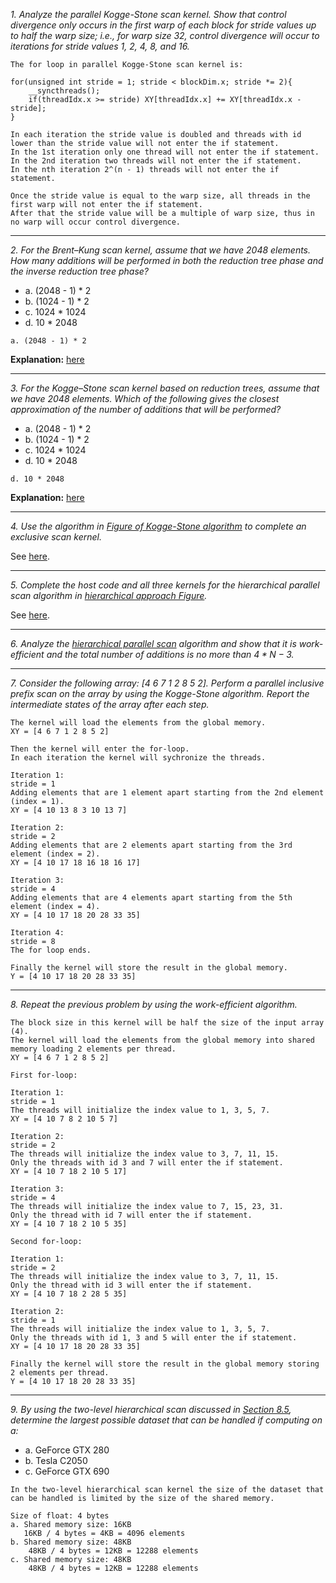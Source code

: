 *1. Analyze the parallel Kogge-Stone scan kernel. Show that control divergence only occurs in the first warp of each block for stride values up to half the warp size; i.e., for warp size 32, control divergence will occur to iterations for stride values 1, 2, 4, 8, and 16.*

```
The for loop in parallel Kogge-Stone scan kernel is:

for(unsigned int stride = 1; stride < blockDim.x; stride *= 2){
    __syncthreads();
    if(threadIdx.x >= stride) XY[threadIdx.x] += XY[threadIdx.x - stride];
}

In each iteration the stride value is doubled and threads with id lower than the stride value will not enter the if statement. 
In the 1st iteration only one thread will not enter the if statement. 
In the 2nd iteration two threads will not enter the if statement. 
In the nth iteration 2^(n - 1) threads will not enter the if statement.

Once the stride value is equal to the warp size, all threads in the first warp will not enter the if statement.
After that the stride value will be a multiple of warp size, thus in no warp will occur control divergence.
```

---

*2. For the Brent–Kung scan kernel, assume that we have 2048 elements. How many additions will be performed in both the reduction tree phase and the inverse reduction tree phase?*

- a. (2048 - 1) * 2
- b. (1024 - 1) * 2
- c. 1024 * 1024
- d. 10 * 2048

```
a. (2048 - 1) * 2
```
**Explanation:** [here](../README.md#84-a-more-work-efficient-parallel-scan---brent-kung-algorithm)

---

*3. For the Kogge–Stone scan kernel based on reduction trees, assume that we have 2048 elements. Which of the following gives the closest approximation of the number of additions that will be performed?*

- a. (2048 - 1) * 2
- b. (1024 - 1) * 2
- c. 1024 * 1024
- d. 10 * 2048

```
d. 10 * 2048
```
**Explanation:** [here](../README.md#83-speed-and-work-efficiency)

---

*4. Use the algorithm in [Figure of Kogge-Stone algorithm](../README.md#82-a-simple-parallel-scan---kogge-stone-algorithm) to complete an exclusive scan kernel.*

See [here](../labs/scan/scan.cu).

---

*5. Complete the host code and all three kernels for the hierarchical parallel scan algorithm in [hierarchical approach Figure](../README.md#86-hierarchical-parallel-scan-for-arbitrary-length-inputs).*

See [here](../labs/scan/scan.cu).

---

*6. Analyze the [hierarchical parallel scan](../README.md#86-hierarchical-parallel-scan-for-arbitrary-length-inputs) algorithm and show that it is work-efficient and the total number of additions is no more than $4 * N − 3$.*

---

*7. Consider the following array: [4 6 7 1 2 8 5 2]. Perform a parallel inclusive prefix scan on the array by using the Kogge-Stone algorithm. Report the intermediate states of the array after each step.*

```
The kernel will load the elements from the global memory.
XY = [4 6 7 1 2 8 5 2]

Then the kernel will enter the for-loop.
In each iteration the kernel will sychronize the threads.

Iteration 1:
stride = 1
Adding elements that are 1 element apart starting from the 2nd element (index = 1).
XY = [4 10 13 8 3 10 13 7]

Iteration 2:
stride = 2
Adding elements that are 2 elements apart starting from the 3rd element (index = 2).
XY = [4 10 17 18 16 18 16 17]

Iteration 3:
stride = 4
Adding elements that are 4 elements apart starting from the 5th element (index = 4).
XY = [4 10 17 18 20 28 33 35]

Iteration 4:
stride = 8
The for loop ends.

Finally the kernel will store the result in the global memory.
Y = [4 10 17 18 20 28 33 35]
```

---

*8. Repeat the previous problem by using the work-efficient algorithm.*

```
The block size in this kernel will be half the size of the input array (4).
The kernel will load the elements from the global memory into shared memory loading 2 elements per thread.
XY = [4 6 7 1 2 8 5 2]

First for-loop:

Iteration 1:
stride = 1
The threads will initialize the index value to 1, 3, 5, 7.
XY = [4 10 7 8 2 10 5 7]

Iteration 2:
stride = 2
The threads will initialize the index value to 3, 7, 11, 15.
Only the threads with id 3 and 7 will enter the if statement.
XY = [4 10 7 18 2 10 5 17]

Iteration 3:
stride = 4
The threads will initialize the index value to 7, 15, 23, 31.
Only the thread with id 7 will enter the if statement.
XY = [4 10 7 18 2 10 5 35]

Second for-loop:

Iteration 1:
stride = 2
The threads will initialize the index value to 3, 7, 11, 15.
Only the thread with id 3 will enter the if statement.
XY = [4 10 7 18 2 28 5 35]

Iteration 2:
stride = 1
The threads will initialize the index value to 1, 3, 5, 7.
Only the threads with id 1, 3 and 5 will enter the if statement.
XY = [4 10 17 18 20 28 33 35]

Finally the kernel will store the result in the global memory storing 2 elements per thread.
Y = [4 10 17 18 20 28 33 35]
```

---

*9. By using the two-level hierarchical scan discussed in [Section 8.5](../README.md#85-an-even-more-work-efficient-parallel-scan), determine the largest possible dataset that can be handled if computing on a:*

- a. GeForce GTX 280
- b. Tesla C2050
- c. GeForce GTX 690

```
In the two-level hierarchical scan kernel the size of the dataset that can be handled is limited by the size of the shared memory.

Size of float: 4 bytes
a. Shared memory size: 16KB 
   16KB / 4 bytes = 4KB = 4096 elements
b. Shared memory size: 48KB
    48KB / 4 bytes = 12KB = 12288 elements
c. Shared memory size: 48KB
    48KB / 4 bytes = 12KB = 12288 elements
```